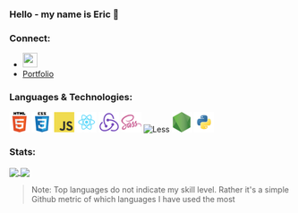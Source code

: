 ### Hello - my name is Eric 👋

### Connect: 
- [<img height="26" width="26" src="https://cdn.jsdelivr.net/npm/simple-icons@v3/icons/linkedin.svg" />](https://www.linkedin.com/in/erferguson/)
- [Portfolio](https://erferguson.com/)

### Languages & Technologies: 
<img src=https://raw.githubusercontent.com/github/explore/80688e429a7d4ef2fca1e82350fe8e3517d3494d/topics/html/html.png height=36px width=36px alt="HTML"/> <img src=https://raw.githubusercontent.com/github/explore/80688e429a7d4ef2fca1e82350fe8e3517d3494d/topics/css/css.png height=36px width=36px alt="CSS"/> <img src=https://raw.githubusercontent.com/github/explore/80688e429a7d4ef2fca1e82350fe8e3517d3494d/topics/javascript/javascript.png height=36px width=36px alt="Javascript"/> <img src=https://raw.githubusercontent.com/github/explore/80688e429a7d4ef2fca1e82350fe8e3517d3494d/topics/react/react.png height=36px width=36px alt="React"/> <img src=https://raw.githubusercontent.com/github/explore/80688e429a7d4ef2fca1e82350fe8e3517d3494d/topics/redux/redux.png height=36px width=36px alt="Redux"/> <img src=https://raw.githubusercontent.com/github/explore/80688e429a7d4ef2fca1e82350fe8e3517d3494d/topics/sass/sass.png height=36px width=36px alt="SASS"/> <img src=https://btwicode.com/static/media/less_icon.7595e22f.svg height=36px width=36px alt="Less"/> <img src=https://raw.githubusercontent.com/github/explore/80688e429a7d4ef2fca1e82350fe8e3517d3494d/topics/nodejs/nodejs.png height=36px width=36px alt="Node.js"/> <img src=https://raw.githubusercontent.com/github/explore/80688e429a7d4ef2fca1e82350fe8e3517d3494d/topics/python/python.png height=36px width=36px alt="Python"/>

### Stats:
<a href="https://github.com/anuraghazra/github-readme-stats">
  <img align="center" src="https://github-readme-stats.vercel.app/api?username=erferguson&theme=nightowl&show_icons=true" />
</a>
<a href="https://github.com/anuraghazra/convoychat">
  <img align="center" src="https://github-readme-stats.vercel.app/api/top-langs/?username=erferguson&theme=nightowl&layout=compact" />
</a>
<br>

> Note:
> Top languages do not indicate my skill level. Rather it's a simple Github metric of which languages I have used the most

<!-- https://github.com/anuraghazra/github-readme-stats -->
<!-- https://github.com/anuraghazra/anuraghazra/blob/master/README.md -->
<!--https://github.com/anuraghazra/github-readme-stats/blob/master/themes/README.md-->
